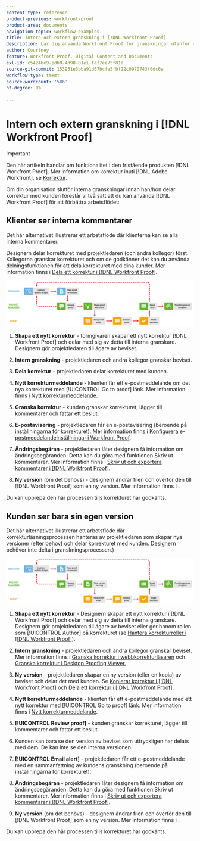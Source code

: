 ```yaml
---
content-type: reference
product-previous: workfront-proof
product-area: documents
navigation-topic: workflow-examples
title: Intern och extern granskning i [!DNL Workfront Proof]
description: Lär dig använda Workfront Proof för granskningar utanför er organisation.
author: Courtney
feature: Workfront Proof, Digital Content and Documents
exl-id: c54246e9-edb8-4d98-81e1-faf7ee75f81e
source-git-commit: 153951e3bba91d67bcfe5fbf22c0970743f0dc6e
workflow-type: tm+mt
source-wordcount: '586'
ht-degree: 0%

---
```


# Intern och extern granskning i [!DNL Workfront Proof]

>[!IMPORTANT]
>
>Den här artikeln handlar om funktionalitet i den fristående produkten [!DNL Workfront Proof]. Mer information om korrektur inuti [!DNL Adobe Workfront], se [Korrektur](../../../review-and-approve-work/proofing/proofing.md).

Om din organisation slutför interna granskningar innan han/hon delar korrektur med kunden föreslår vi två sätt att du kan använda [!DNL Workfront Proof] för att förbättra arbetsflödet:

## Klienter ser interna kommentarer

Det här alternativet illustrerar ett arbetsflöde där klienterna kan se alla interna kommentarer.

Designern delar korrekturet med projektledaren (och andra kollegor) först. Kollegorna granskar korrekturet och om de godkänner det kan du använda delningsfunktionen för att dela korrekturet med dina kunder. Mer information finns i [Dela ett korrektur i [!DNL Workfront Proof]](../../../workfront-proof/wp-work-proofsfiles/share-proofs-and-files/share-proof.md).

![internal_external_-_option_A.png](assets/internal_external_-_option_A.png)

1. **Skapa ett nytt korrektur** - formgivaren skapar ett nytt korrektur [!DNL Workfront Proof] och delar med sig av detta till interna granskare. Designern gör projektledaren till ägare av beviset.
1. **Intern granskning** - projektledaren och andra kollegor granskar beviset.
1. **Dela korrektur** - projektledaren delar korrekturet med kunden.
1. **Nytt korrekturmeddelande** - klienten får ett e-postmeddelande om det nya korrekturet med [!UICONTROL Go to proof] länk. Mer information finns i [Nytt korrekturmeddelande](../../../workfront-proof/wp-emailsntfctns/proof-notifications-and-reminders/new-proof-email.md).

1. **Granska korrektur** - kunden granskar korrekturet, lägger till kommentarer och fattar ett beslut.
1. **E-postavisering** - projektledaren får en e-postavisering (beroende på inställningarna för korrekturet). Mer information finns i [Konfigurera e-postmeddelandeinställningar i Workfront Proof](../../../workfront-proof/wp-emailsntfctns/email-alerts/config-email-notification-settings-wp.md).

1. **Ändringsbegäran** - projektledaren låter designern få information om ändringsbegäranden. Detta kan du göra med funktionen Skriv ut kommentarer. Mer information finns i [Skriv ut och exportera kommentarer i [!DNL Workfront Proof]](../../../workfront-proof/wp-work-proofsfiles/organize-your-work/print-and-export-comments.md).

1. **Ny version** (om det behövs) - designern ändrar filen och överför den till [!DNL Workfront Proof] som en ny version. Mer information finns i .

Du kan upprepa den här processen tills korrekturet har godkänts.

## Kunden ser bara sin egen version

Det här alternativet illustrerar ett arbetsflöde där korrekturläsningsprocessen hanteras av projektledaren som skapar nya versioner (efter behov) och delar korrekturet med kunden. Designern behöver inte delta i granskningsprocessen.)

![internal_external_-_option_B.png](assets/internal_external_-_option_B.png)

1. **Skapa ett nytt korrektur** - Designern skapar ett nytt korrektur i [!DNL Workfront Proof] och delar med sig av detta till interna granskare. Designern gör projektledaren till ägare av beviset eller ger honom rollen som [!UICONTROL Author] på korrekturet (se [Hantera korrekturroller i [!DNL Workfront Proof]](../../../workfront-proof/wp-work-proofsfiles/share-proofs-and-files/manage-proof-roles.md)).

1. **Intern granskning** - projektledaren och andra kollegor granskar beviset. Mer information finns i [Granska korrektur i webbkorrekturläsaren](https://support.workfront.com/hc/en-us/sections/115000275214-Reviewing-Proofs-in-the-Web-Proofing-Viewer) och [Granska korrektur i Desktop Proofing Viewer.](https://support.workfront.com/hc/en-us/sections/360000686434-Reviewing-Proofs-in-the-Desktop-Proofing-Viewer)

1. **Ny version** - projektledaren skapar en ny version (eller en kopia) av beviset och delar det med kunden. Se [Kopierar korrektur i [!DNL Workfront Proof]](../../../workfront-proof/wp-work-proofsfiles/create-proofs-and-files/copy-proofs.md) och [Dela ett korrektur i [!DNL Workfront Proof]](../../../workfront-proof/wp-work-proofsfiles/share-proofs-and-files/share-proof.md).

1. **Nytt korrekturmeddelande** - klienten får ett e-postmeddelande med ett nytt korrektur med [!UICONTROL Go to proof] länk. Mer information finns i [Nytt korrekturmeddelande](../../../workfront-proof/wp-emailsntfctns/proof-notifications-and-reminders/new-proof-email.md).

1. **[!UICONTROL Review proof]** - kunden granskar korrekturet, lägger till kommentarer och fattar ett beslut.
1. Kunden kan bara se den version av beviset som uttryckligen har delats med dem. De kan inte se den interna versionen.
1. **[!UICONTROL Email alert]** - projektledaren får ett e-postmeddelande med en sammanfattning av kundens granskning (beroende på inställningarna för korrekturet).
1. **Ändringsbegäran** - projektledaren låter designern få information om ändringsbegäranden. Detta kan du göra med funktionen Skriv ut kommentarer. Mer information finns i [Skriv ut och exportera kommentarer i [!DNL Workfront Proof]](../../../workfront-proof/wp-work-proofsfiles/organize-your-work/print-and-export-comments.md).

1. **Ny version** (om det behövs) - designern ändrar filen och överför den till [!DNL Workfront Proof] som en ny version. Mer information finns i .

Du kan upprepa den här processen tills korrekturet har godkänts.
